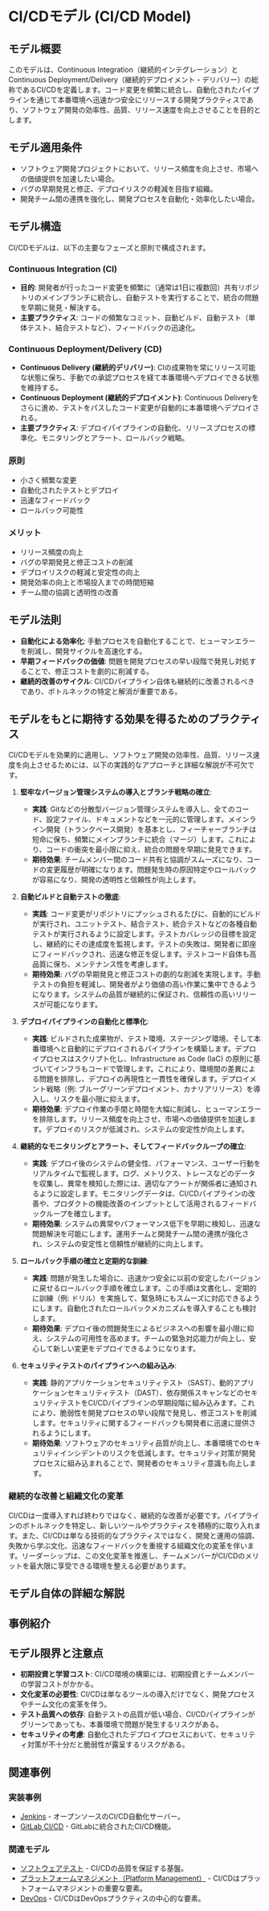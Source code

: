 # CI/CDモデル (CI/CD Model)

## モデル概要
このモデルは、Continuous Integration（継続的インテグレーション）とContinuous Deployment/Delivery（継続的デプロイメント・デリバリー）の総称であるCI/CDを定義します。コード変更を頻繁に統合し、自動化されたパイプラインを通じて本番環境へ迅速かつ安全にリリースする開発プラクティスであり、ソフトウェア開発の効率性、品質、リリース速度を向上させることを目的とします。

## モデル適用条件
- ソフトウェア開発プロジェクトにおいて、リリース頻度を向上させ、市場への価値提供を加速したい場合。
- バグの早期発見と修正、デプロイリスクの軽減を目指す組織。
- 開発チーム間の連携を強化し、開発プロセスを自動化・効率化したい場合。

## モデル構造
CI/CDモデルは、以下の主要なフェーズと原則で構成されます。

### Continuous Integration (CI)
-   **目的**: 開発者が行ったコード変更を頻繁に（通常は1日に複数回）共有リポジトリのメインブランチに統合し、自動テストを実行することで、統合の問題を早期に発見・解決する。
-   **主要プラクティス**: コードの頻繁なコミット、自動ビルド、自動テスト（単体テスト、結合テストなど）、フィードバックの迅速化。

### Continuous Deployment/Delivery (CD)
-   **Continuous Delivery (継続的デリバリー)**: CIの成果物を常にリリース可能な状態に保ち、手動での承認プロセスを経て本番環境へデプロイできる状態を維持する。
-   **Continuous Deployment (継続的デプロイメント)**: Continuous Deliveryをさらに進め、テストをパスしたコード変更が自動的に本番環境へデプロイされる。
-   **主要プラクティス**: デプロイパイプラインの自動化、リリースプロセスの標準化、モニタリングとアラート、ロールバック戦略。

### 原則
-   小さく頻繁な変更
-   自動化されたテストとデプロイ
-   迅速なフィードバック
-   ロールバック可能性

### メリット
-   リリース頻度の向上
-   バグの早期発見と修正コストの削減
-   デプロイリスクの軽減と安定性の向上
-   開発効率の向上と市場投入までの時間短縮
-   チーム間の協調と透明性の改善

## モデル法則
-   **自動化による効率化**: 手動プロセスを自動化することで、ヒューマンエラーを削減し、開発サイクルを高速化する。
-   **早期フィードバックの価値**: 問題を開発プロセスの早い段階で発見し対処することで、修正コストを劇的に削減する。
-   **継続的改善のサイクル**: CI/CDパイプライン自体も継続的に改善されるべきであり、ボトルネックの特定と解消が重要である。

## モデルをもとに期待する効果を得るためのプラクティス
CI/CDモデルを効果的に適用し、ソフトウェア開発の効率性、品質、リリース速度を向上させるためには、以下の実践的なアプローチと詳細な解説が不可欠です。

1.  **堅牢なバージョン管理システムの導入とブランチ戦略の確立**: 
    *   **実践**: Gitなどの分散型バージョン管理システムを導入し、全てのコード、設定ファイル、ドキュメントなどを一元的に管理します。メインライン開発（トランクベース開発）を基本とし、フィーチャーブランチは短命に保ち、頻繁にメインブランチに統合（マージ）します。これにより、コードの衝突を最小限に抑え、統合の問題を早期に発見できます。
    *   **期待効果**: チームメンバー間のコード共有と協調がスムーズになり、コードの変更履歴が明確になります。問題発生時の原因特定やロールバックが容易になり、開発の透明性と信頼性が向上します。

2.  **自動ビルドと自動テストの徹底**: 
    *   **実践**: コード変更がリポジトリにプッシュされるたびに、自動的にビルドが実行され、ユニットテスト、結合テスト、統合テストなどの各種自動テストが実行されるように設定します。テストカバレッジの目標を設定し、継続的にその達成度を監視します。テストの失敗は、開発者に即座にフィードバックされ、迅速な修正を促します。テストコード自体も高品質に保ち、メンテナンス性を考慮します。
    *   **期待効果**: バグの早期発見と修正コストの劇的な削減を実現します。手動テストの負担を軽減し、開発者がより価値の高い作業に集中できるようになります。システムの品質が継続的に保証され、信頼性の高いリリースが可能になります。

3.  **デプロイパイプラインの自動化と標準化**: 
    *   **実践**: ビルドされた成果物が、テスト環境、ステージング環境、そして本番環境へと自動的にデプロイされるパイプラインを構築します。デプロイプロセスはスクリプト化し、Infrastructure as Code (IaC) の原則に基づいてインフラもコードで管理します。これにより、環境間の差異による問題を排除し、デプロイの再現性と一貫性を確保します。デプロイメント戦略（例: ブルーグリーンデプロイメント、カナリアリリース）を導入し、リスクを最小限に抑えます。
    *   **期待効果**: デプロイ作業の手間と時間を大幅に削減し、ヒューマンエラーを排除します。リリース頻度を向上させ、市場への価値提供を加速します。デプロイのリスクが低減され、システムの安定性が向上します。

4.  **継続的なモニタリングとアラート、そしてフィードバックループの確立**: 
    *   **実践**: デプロイ後のシステムの健全性、パフォーマンス、ユーザー行動をリアルタイムで監視します。ログ、メトリクス、トレースなどのデータを収集し、異常を検知した際には、適切なアラートが関係者に通知されるように設定します。モニタリングデータは、CI/CDパイプラインの改善や、プロダクトの機能改善のインプットとして活用されるフィードバックループを確立します。
    *   **期待効果**: システムの異常やパフォーマンス低下を早期に検知し、迅速な問題解決を可能にします。運用チームと開発チーム間の連携が強化され、システムの安定性と信頼性が継続的に向上します。

5.  **ロールバック手順の確立と定期的な訓練**: 
    *   **実践**: 問題が発生した場合に、迅速かつ安全に以前の安定したバージョンに戻せるロールバック手順を確立します。この手順は文書化し、定期的に訓練（例: ドリル）を実施して、緊急時にもスムーズに対応できるようにします。自動化されたロールバックメカニズムを導入することも検討します。
    *   **期待効果**: デプロイ後の問題発生によるビジネスへの影響を最小限に抑え、システムの可用性を高めます。チームの緊急対応能力が向上し、安心して新しい変更をデプロイできるようになります。

6.  **セキュリティテストのパイプラインへの組み込み**: 
    *   **実践**: 静的アプリケーションセキュリティテスト（SAST）、動的アプリケーションセキュリティテスト（DAST）、依存関係スキャンなどのセキュリティテストをCI/CDパイプラインの早期段階に組み込みます。これにより、脆弱性を開発プロセスの早い段階で発見し、修正コストを削減します。セキュリティに関するフィードバックも開発者に迅速に提供されるようにします。
    *   **期待効果**: ソフトウェアのセキュリティ品質が向上し、本番環境でのセキュリティインシデントのリスクを低減します。セキュリティ対策が開発プロセスに組み込まれることで、開発者のセキュリティ意識も向上します。

### 継続的な改善と組織文化の変革
CI/CDは一度導入すれば終わりではなく、継続的な改善が必要です。パイプラインのボトルネックを特定し、新しいツールやプラクティスを積極的に取り入れます。また、CI/CDは単なる技術的なプラクティスではなく、開発と運用の協調、失敗から学ぶ文化、迅速なフィードバックを重視する組織文化の変革を伴います。リーダーシップは、この文化変革を推進し、チームメンバーがCI/CDのメリットを最大限に享受できる環境を整える必要があります。

## モデル自体の詳細な解説

## 事例紹介

## モデル限界と注意点
-   **初期投資と学習コスト**: CI/CD環境の構築には、初期投資とチームメンバーの学習コストがかかる。
-   **文化変革の必要性**: CI/CDは単なるツールの導入だけでなく、開発プロセスやチーム文化の変革を伴う。
-   **テスト品質への依存**: 自動テストの品質が低い場合、CI/CDパイプラインがグリーンであっても、本番環境で問題が発生するリスクがある。
-   **セキュリティの考慮**: 自動化されたデプロイプロセスにおいて、セキュリティ対策が不十分だと脆弱性が露呈するリスクがある。

## 関連事例

### 実装事例
-   [Jenkins](https://www.jenkins.io/) - オープンソースのCI/CD自動化サーバー。
-   [GitLab CI/CD](https://docs.gitlab.com/ee/ci/) - GitLabに統合されたCI/CD機能。

### 関連モデル
-   [ソフトウェアテスト](/mnt/e/sakura/Documents/test/git/02-Docs/概念/エンジニアリングマネージメント/テクノロジーマネージメント/ソフトウェアテスト.md) - CI/CDの品質を保証する基盤。
-   [プラットフォームマネジメント（Platform Management）](/mnt/e/sakura/Documents/test/git/02-Docs/概念/エンジニアリングマネージメント/テクノロジーマネージメント/プラットフォームマネジメント（Platform%20Management）.md) - CI/CDはプラットフォームマネジメントの重要な要素。
-   [DevOps](/mnt/e/sakura/Documents/test/git/02-Docs/概念/エンジニアリングマネージメント/テクノロジーマネージメント/DevOps.md) - CI/CDはDevOpsプラクティスの中心的な要素。
